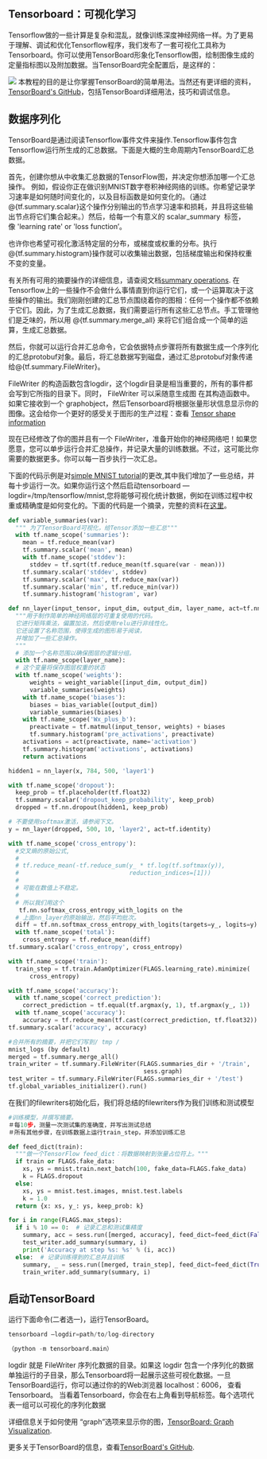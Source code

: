 ## Tensorboard：可视化学习
Tensorflow做的一些计算是复杂和混乱，就像训练深度神经网络一样。为了更易于理解、调试和优化Tensorflow程序，我们发布了一套可视化工具称为Tensorboard。你可以使用TensorBoard形象化Tensorflow图，绘制图像生成的定量指标图以及附加数据。当TensorBoard完全配置后，是这样的：

![](https://camo.githubusercontent.com/f0f03739a6b2a0e312f929759fab857856b7cf0c/68747470733a2f2f7777772e74656e736f72666c6f772e6f72672f696d616765732f6d6e6973745f74656e736f72626f6172642e706e67)
本教程的目的是让你掌握TensorBoard的简单用法。当然还有更详细的资料， [TensorBoard's GitHub](https://github.com/tensorflow/tensorboard)，包括TensorBoard详细用法，技巧和调试信息。
## 数据序列化
TensorBoard是通过阅读Tensorflow事件文件来操作.Tensorflow事件包含Tensorflow运行所生成的汇总数据。下面是大概的生命周期内TensorBoard汇总数据。

首先，创建你想从中收集汇总数据的TensorFlow图，并决定你想添加哪一个汇总操作。
例如，假设你正在做识别MNIST数字卷积神经网络的训练。你希望记录学习速率是如何随时间变化的，以及目标函数是如何变化的。（通过@{tf.summary.scalar}这个操作分别输出的节点学习速率和损耗，并且将这些输出节点将它们集合起来。）然后，给每一个有意义的 scalar_summary  标签，像 'learning rate' or 'loss function’。

也许你也希望可视化激活特定层的分布，或梯度或权重的分布。执行@{tf.summary.histogram}操作就可以收集输出数据，包括梯度输出和保持权重不变的变量。

有关所有可用的摘要操作的详细信息，请查阅文档[summary operations](https://www.tensorflow.org/api_guides/python/summary).
在Tensorflow上的一些操作不会做什么事情直到你运行它们，或一个运算取决于这些操作的输出。我们刚刚创建的汇总节点围绕着你的图相：任何一个操作都不依赖于它们。因此，为了生成汇总数据，我们需要运行所有这些汇总节点。手工管理他们是乏味的，所以用 @{tf.summary.merge_all} 来将它们组合成一个简单的运算，生成汇总数据。

然后，你就可以运行合并汇总命令，它会依据特点步骤将所有数据生成一个序列化的汇总protobuf对象。最后，将汇总数据写到磁盘，通过汇总protobuf对象传递给@{tf.summary.FileWriter}。

FileWriter 的构造函数包含logdir，这个logdir目录是相当重要的，所有的事件都会写到它所指的目录下。同时， FileWriter 可以采随意生成图 在其构造函数中。如果它接收到一个 graphobject，然后Tensorboard将根据张量形状信息显示你的图像。这会给你一个更好的感受关于图形的生产过程：查看 [Tensor shape information](https://www.tensorflow.org/get_started/graph_viz#tensor_shape_information)

现在已经修改了你的图并且有一个 FileWriter，准备开始你的神经网络吧！如果您愿意，您可以单步运行合并汇总操作，并记录大量的训练数据。不过，这可能比你需要的数据更多。你可以每一百步执行一次汇总。

下面的代码示例是对[simple MNIST tutorial](https://www.tensorflow.org/get_started/mnist/beginners)的更改,其中我们增加了一些总结，并每十步运行一次。如果你运行这个然后启动tensorboard —logdir=/tmp/tensorflow/mnist,您将能够可视化统计数据，例如在训练过程中权重或精确度是如何变化的。下面的代码是一个摘录，完整的资料在[这里](https://www.tensorflow.org/code/tensorflow/examples/tutorials/mnist/mnist_with_summaries.py)。

```python
def variable_summaries(var):
  """ 为了TensorBoard可视化，给Tensor添加一些汇总"""
  with tf.name_scope('summaries'):
    mean = tf.reduce_mean(var)
    tf.summary.scalar('mean', mean)
    with tf.name_scope('stddev'):
      stddev = tf.sqrt(tf.reduce_mean(tf.square(var - mean)))
    tf.summary.scalar('stddev', stddev)
    tf.summary.scalar('max', tf.reduce_max(var))
    tf.summary.scalar('min', tf.reduce_min(var))
    tf.summary.histogram('histogram', var)

def nn_layer(input_tensor, input_dim, output_dim, layer_name, act=tf.nn.relu):
  """用于制作简单的神经网络层的可重复使用的代码。
  它进行矩阵乘法，偏置加法，然后使用relu进行非线性化。
  它还设置了名称范围，使得生成的图形易于阅读，
  并增加了一些汇总操作。
  """
  # 添加一个名称范围以确保图层的逻辑分组。
  with tf.name_scope(layer_name):
  # 这个变量将保存图层权重的状态
  with tf.name_scope('weights'):
      weights = weight_variable([input_dim, output_dim])
      variable_summaries(weights)
    with tf.name_scope('biases'):
      biases = bias_variable([output_dim])
      variable_summaries(biases)
    with tf.name_scope('Wx_plus_b'):
      preactivate = tf.matmul(input_tensor, weights) + biases
      tf.summary.histogram('pre_activations', preactivate)
    activations = act(preactivate, name='activation')
    tf.summary.histogram('activations', activations)
    return activations

hidden1 = nn_layer(x, 784, 500, 'layer1')

with tf.name_scope('dropout'):
  keep_prob = tf.placeholder(tf.float32)
  tf.summary.scalar('dropout_keep_probability', keep_prob)
  dropped = tf.nn.dropout(hidden1, keep_prob)

# 不要使用softmax激活，请参阅下文。
y = nn_layer(dropped, 500, 10, 'layer2', act=tf.identity)

with tf.name_scope('cross_entropy'):
  #交叉熵的原始公式,
  #
  # tf.reduce_mean(-tf.reduce_sum(y_ * tf.log(tf.softmax(y)),
  #                               reduction_indices=[1]))
  #
  # 可能在数值上不稳定。
  #
  # 所以我们用这个
   tf.nn.softmax_cross_entropy_with_logits on the
  # 上面nn_layer的原始输出，然后平均批次。
  diff = tf.nn.softmax_cross_entropy_with_logits(targets=y_, logits=y)
  with tf.name_scope('total'):
    cross_entropy = tf.reduce_mean(diff)
tf.summary.scalar('cross_entropy', cross_entropy)

with tf.name_scope('train'):
  train_step = tf.train.AdamOptimizer(FLAGS.learning_rate).minimize(
      cross_entropy)

with tf.name_scope('accuracy'):
  with tf.name_scope('correct_prediction'):
    correct_prediction = tf.equal(tf.argmax(y, 1), tf.argmax(y_, 1))
  with tf.name_scope('accuracy'):
    accuracy = tf.reduce_mean(tf.cast(correct_prediction, tf.float32))
tf.summary.scalar('accuracy', accuracy)

#合并所有的摘要，并把它们写到/ tmp /
mnist_logs (by default)
merged = tf.summary.merge_all()
train_writer = tf.summary.FileWriter(FLAGS.summaries_dir + '/train',
                                      sess.graph)
test_writer = tf.summary.FileWriter(FLAGS.summaries_dir + '/test')
tf.global_variables_initializer().run()

```
在我们的filewriters初始化后，我们将总结的filewriters作为我们训练和测试模型

```python
#训练模型，并撰写摘要。
＃每10步，测量一次测试集的准确度，并写出测试总结
＃所有其他步骤，在训练数据上运行train_step，并添加训练汇总

def feed_dict(train):
  """做一个TensorFlow feed_dict：将数据映射到张量占位符上。"""
  if train or FLAGS.fake_data:
    xs, ys = mnist.train.next_batch(100, fake_data=FLAGS.fake_data)
    k = FLAGS.dropout
  else:
    xs, ys = mnist.test.images, mnist.test.labels
    k = 1.0
  return {x: xs, y_: ys, keep_prob: k}

for i in range(FLAGS.max_steps):
  if i % 10 == 0:  # 记录汇总和测试集精度
    summary, acc = sess.run([merged, accuracy], feed_dict=feed_dict(False))
    test_writer.add_summary(summary, i)
    print('Accuracy at step %s: %s' % (i, acc))
  else:  # 记录训练得到的汇总并且训练
    summary, _ = sess.run([merged, train_step], feed_dict=feed_dict(True))
    train_writer.add_summary(summary, i)

```


## 启动TensorBoard

运行下面命令(二者选一)，运行TensorBoard。


```python
tensorboard —logdir=path/to/log-directory

（python -m tensorboard.main）

```


logdir 就是 FileWriter 序列化数据的目录。如果这 logdir 包含一个序列化的数据单独运行的子目录，那么Tensorboard将一起展示这些可视化数据。一旦TensorBoard运行，你可以通过你的的Web浏览器 localhost：6006， 查看Tensorboard。
当看着Tensorboard，你会在右上角看到导航标签。每个选项代表一组可以可视化的序列化数据

详细信息关于如何使用 “graph”选项来显示你的图，[TensorBoard: Graph Visualization](https://www.tensorflow.org/get_started/graph_viz).

更多关于TensorBoard的信息，查看[TensorBoard's GitHub](https://github.com/tensorflow/tensorboard).
